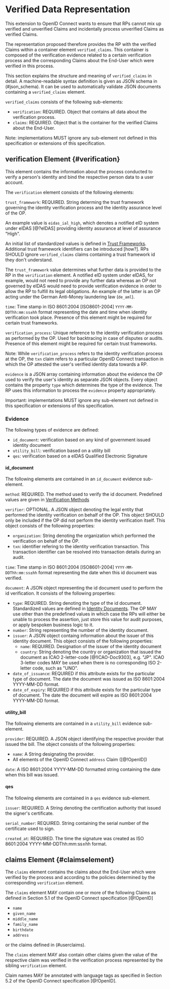 # Verified Data Representation 

This extension to OpenID Connect wants to ensure that RPs cannot mix up verified and unverified Claims and incidentally process unverified Claims as verified Claims. 

The representation proposed therefore provides the RP with the verified Claims within a container element `verified_claims`. This container is composed of the verification evidence related to a certain verification process and the corresponding Claims about the End-User which were verified in this process.

This section explains the structure and meaning of `verified_claims` in detail. A machine-readable syntax definition is given as JSON schema in (#json_schema). It can be used to automatically validate JSON documents containing a  `verified_claims` element. 

`verified_claims` consists of the following sub-elements:

* `verification`: REQUIRED. Object that contains all data about the verification process.
* `claims`: REQUIRED. Object that is the container for the verified Claims about the End-User. 

Note: implementations MUST ignore any sub-element not defined in this specification or extensions of this specification. 

## verification Element {#verification}

This element contains the information about the process conducted to verify a person's identity and bind the respective person data to a user account.

The `verification` element consists of the following elements: 

`trust_framework`: REQUIRED. String determing the trust framework governing the identity verification process and the identity assurance level of the OP. 

An example value is `eidas_ial_high`, which denotes a notified eID system under eIDAS [@?eIDAS] providing identity assurance at level of assurance "High".

An initial list of standardized values is defined in [Trust Frameworks](#predefined_values_tf). Additional trust framework identifiers can be introduced [how?]. RPs SHOULD ignore `verified_claims` claims containing a trust framework id they don't understand.

The `trust_framework` value determines what further data is provided to the RP in the `verification` element. A notified eID system under eIDAS, for example, would not need to provide any further data whereas an OP not governed by eIDAS would need to provide verification evidence in order to allow the RP to fulfill its legal obligations. An example of the latter is an OP acting under the German Anti-Money laundering law (`de_aml`).

`time`: Time stamp in ISO 8601:2004 [ISO8601-2004] `YYYY-MM-DDThh:mm:ss±hh` format representing the date and time when identity verification took place. Presence of this element might be required for certain trust frameworks. 

`verification_process`: Unique reference to the identity verification process as performed by the OP. Used for backtracing in case of disputes or audits. Presence of this element might be required for certain trust frameworks. 

Note: While `verification_process` refers to the identity verification process at the OP, the `txn` claim refers to a particular OpenID Connect transaction in which the OP attested the user's verified identity data towards a RP. 

`evidence` is a JSON array containing information about the evidence the OP used to verify the user's identity as separate JSON objects. Every object contains the property `type` which determines the type of the evidence. The RP uses this information to process the `evidence` property appropriately. 

Important: implementations MUST ignore any sub-element not defined in this specification or extensions of this specification. 

### Evidence 

The following types of evidence are defined:

* `id_document`: verification based on any kind of government issued identity document 
* `utility_bill`: verification based on a utility bill
* `qes`: verification based on a eIDAS Qualified Electronic Signature

#### id_document

The following elements are contained in an `id_document` evidence sub-element. 

`method`: REQUIRED. The method used to verify the id document. Predefined values are given in  [Verification Methods](#predefined_values_vm)

`verifier`: OPTIONAL. A JSON object denoting the legal entity that performed the identity verification on behalf of the OP. This object SHOULD only be included if the OP did not perform the identity verification itself. This object consists of the following properties:

* `organization`: String denoting the organization which performed the verification on behalf of the OP. 
* `txn`: identifier refering to the identity verification transaction. This transaction identifier can be resolved into transaction details during an audit.

`time`: Time stamp in ISO 8601:2004 [ISO8601-2004] `YYYY-MM-DDThh:mm:ss±hh` format representing the date when this id document was verified. 

`document`: A JSON object representing the id document used to perform the id verification. It consists of the following properties:

* `type`: REQUIRED. String denoting the type of the id document. Standardized values are defined in [Identity Documents](#predefined_values_idd). The OP MAY use other than the predefined values in which case the RPs will either be unable to process the assertion, just store this value for audit purposes, or apply bespoken business logic to it.
* `number`: String representing the number of the identity document.
* `issuer`: A JSON object containg information about the issuer of this identity document. This object consists of the following properties:
	*  `name`: REQUIRED. Designation of the issuer of the identity document
	*  `country`: String denoting the country or organization that issued the document as ICAO 2-letter-code [@!ICAO-Doc9303], e.g. "JP". ICAO 3-letter codes MAY be used when there is no corresponding ISO 2-letter code, such as "UNO".
* `date_of_issuance`: REQUIRED if this attribute exists for the particular type of document. The date the document was issued as ISO 8601:2004 YYYY-MM-DD format.
* `date_of_expiry`: REQUIRED if this attribute exists for the particular type of document. The date the document will expire as ISO 8601:2004 YYYY-MM-DD format. 

#### utility_bill

The following elements are contained in a `utility_bill` evidence sub-element. 

`provider`: REQUIRED. A JSON object identifying the respective provider that issued the bill. The object consists of the following properties:

* `name`: A String designating the provider.
* All elements of the OpenID Connect `address` Claim ([@!OpenID])

`date`: A ISO 8601:2004 YYYY-MM-DD formatted string containing the date when this bill was issued.

#### qes

The following elements are contained in a `qes` evidence sub-element. 

`issuer`: REQUIRED. A String denoting the certification authority that issued the signer's certificate. 

`serial_number`: REQUIRED. String containing the serial number of the certificate used to sign.

`created_at`: REQUIRED. The time the signature was created as ISO 8601:2004 YYYY-MM-DDThh:mm:ss±hh format.


## claims Element {#claimselement}

The `claims` element contains the claims about the End-User which were verified by the process and according to the policies determined by the corresponding `verification` element. 

The `claims` element MAY contain one or more of the following Claims as defined in Section 5.1 of the OpenID Connect specification [@!OpenID]

* `name`
* `given_name`
* `middle_name`
* `family_name`
* `birthdate`
* `address`

or the claims defined in (#userclaims).

The `claims` element MAY also contain other claims given the value of the respective claim was verified in the verification process represented by the sibling `verification` element. 

Claim names MAY be annotated with language tags as specified in Section 5.2 of the OpenID Connect specification [@!OpenID].
